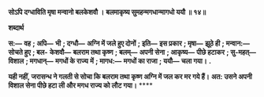 **सोऽपि दग्धाविति मृषा मन्वानो बलकेशवौ ।** **बलमाकृष्य सुमहन्मगधान्मागधो ययौ ॥ १४॥** 

**शब्दार्थ** 

**स:—** **वह** **; अपि—** **भी** **; दग्धौ—** **अग्नि में जले हुए दोनों** **; इति—** **इस प्रकार** **; मृषा—** **झूठे ही** **; मन्वान:—** **सोचते हुए** **; बल-** **केशवौ—** **बलराम तथा कृष्ण** **; बलम्—** **अपनी सेना** **; आकृष्य—** **पीछे हटाकर** **; सु-महत्—** **विशाल** **; मगधान्—** **मगधों के राज्य** **में** **; मागध:—** **मगधों का राजा** **; ययौ—** **चला गया।** **.** 

**यही नहीं, जरासन्ध ने गलती से सोचा कि बलराम तथा कृष्ण अग्नि में जल कर मर गये हैं।** **अत: उसने अपनी विशाल सेना पीछे हटा ली और मगध राज्य को लौट गया।** **** 